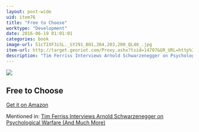 ```yaml
---
layout: post-wide
uid: item76
title: "Free to Choose"
worktype: "Development"
date: 2016-06-19 01:01:01
categories: book
image-url: 51cTIXF3iSL._SY291_BO1,204,203,200_QL40_.jpg
item-url: http://target.georiot.com/Proxy.ashx?tsid=14707&GR_URL=http%3A%2F%2Fwww.amazon.com%2FFree-Choose-Statement-Milton-Friedman%2Fdp%2F0156334607%2F
description: "Tim Ferriss Interviews Arnold Schwarzenegger on Psychological Warfare (And Much More)"
---
```

<a href="http://target.georiot.com/Proxy.ashx?tsid=14707&GR_URL=http%3A%2F%2Fwww.amazon.com%2FFree-Choose-Statement-Milton-Friedman%2Fdp%2F0156334607%2F" target="blank"><img src="../../../../img/thumbs/51cTIXF3iSL._SY291_BO1,204,203,200_QL40_.jpg" class="prod-img"></a>
<h2>Free to Choose</h2>
<p><a href="http://target.georiot.com/Proxy.ashx?tsid=14707&GR_URL=http%3A%2F%2Fwww.amazon.com%2FFree-Choose-Statement-Milton-Friedman%2Fdp%2F0156334607%2F" target="blank">Get it on Amazon</a><p>
<p>Mentioned in: <a href="http://fourhourworkweek.com/2015/02/02/arnold-schwarzenegger/" target="blank">Tim Ferriss Interviews Arnold Schwarzenegger on Psychological Warfare (And Much More)</a></p>
